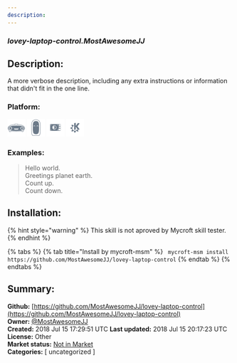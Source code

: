 ```yaml
---
description: 
---
```


### _lovey-laptop-control.MostAwesomeJJ_  
## Description:  
A more verbose description, including any extra instructions or
information that didn't fit in the one line.  
### Platform:  
 ![Mark I](../.gitbook/assets/mark-1-icon.png)  ![Mark II](../.gitbook/assets/mark-2-icon.png)  ![Picroft](../.gitbook/assets/picroft-icon.png)  ![plasmoid](../.gitbook/assets/kde.png)   
### Examples:  
> Hello world.  
> Greetings planet earth.  
> Count up.  
> Count down.  
  
## Installation:  
{% hint style="warning" %}
This skill is not aproved by Mycroft skill tester.
{% endhint %}
    
{% tabs %}
{% tab title="Install by mycroft-msm" %}
``` mycroft-msm install https://github.com/MostAwesomeJJ/lovey-laptop-control```
{% endtab %}
  {% endtabs %}
    
## Summary:  
**Github:** [https://github.com/MostAwesomeJJ/lovey-laptop-control](https://github.com/MostAwesomeJJ/lovey-laptop-control)  
**Owner:** [@MostAwesomeJJ](https://github.com/MostAwesomeJJ)  
**Created:** 2018 Jul 15 17:29:51 UTC  **Last updated:** 2018 Jul 15 20:17:23 UTC  
**License:** Other  
**Market status:** [Not in Market](https://market.mycroft.ai/skill/)  
**Categories:** [ uncategorized ]   

